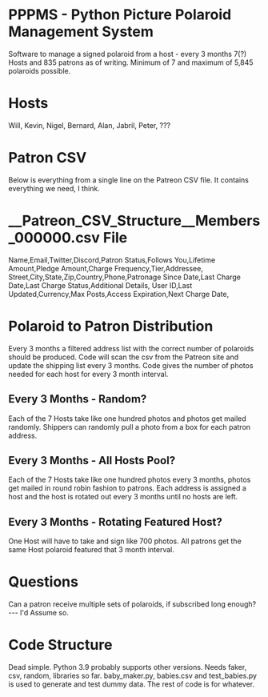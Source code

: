 # PPPMS - Python Picture Polaroid Management System
Software to manage a signed polaroid from a host - every 3 months
7(?) Hosts and 835 patrons as of writing. Minimum of 7 and maximum of 5,845 polaroids possible.
# Hosts
Will, Kevin, Nigel, Bernard, Alan, Jabril, Peter, ???

# Patron CSV
Below is everything from a single line on the Patreon CSV file. It contains everything we need, I think.
# __Patreon_CSV_Structure__Members_000000.csv File
Name,Email,Twitter,Discord,Patron Status,Follows You,Lifetime Amount,Pledge Amount,Charge Frequency,Tier,Addressee,
Street,City,State,Zip,Country,Phone,Patronage Since Date,Last Charge Date,Last Charge Status,Additional Details,
User ID,Last Updated,Currency,Max Posts,Access Expiration,Next Charge Date,

# Polaroid to Patron Distribution
Every 3 months a filtered address list with the correct number of polaroids should be produced.
Code will scan the csv from the Patreon site and update the shipping list every 3 months.
Code gives the number of photos needed for each host for every 3 month interval.

## Every 3 Months - Random?
Each of the 7 Hosts take like one hundred photos and photos get mailed randomly.
Shippers can randomly pull a photo from a box for each patron address.

## Every 3 Months - All Hosts Pool?
Each of the 7 Hosts take like one hundred photos every 3 months, photos get mailed in round robin fashion to patrons.
Each address is assigned a host and the host is rotated out every 3 months until no hosts are left.

## Every 3 Months - Rotating Featured Host?
One Host will have to take and sign like 700 photos.
All patrons get the same Host polaroid featured that 3 month interval.

# Questions
Can a patron receive multiple sets of polaroids, if subscribed long enough? --- I'd Assume so.

# Code Structure
Dead simple. Python 3.9 probably supports other versions. Needs faker, csv, random, libraries so far.
baby_maker.py, babies.csv and test_babies.py is used to generate and test dummy data.
The rest of code is for whatever.
